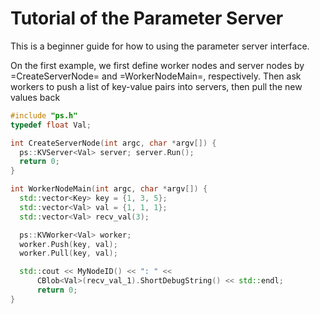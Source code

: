 # Tutorial of the Parameter Server

This is a beginner guide for how to using the parameter server interface.

On the first example, we first define worker nodes and server nodes by
=CreateServerNode= and =WorkerNodeMain=, respectively. Then ask workers to
push a list of key-value pairs into servers, then pull the new values back

```c++
#include "ps.h"
typedef float Val;

int CreateServerNode(int argc, char *argv[]) {
  ps::KVServer<Val> server; server.Run();
  return 0;
}

int WorkerNodeMain(int argc, char *argv[]) {
  std::vector<Key> key = {1, 3, 5};
  std::vector<Val> val = {1, 1, 1};
  std::vector<Val> recv_val(3);

  ps::KVWorker<Val> worker;
  worker.Push(key, val);
  worker.Pull(key, val);

  std::cout << MyNodeID() << ": " <<
      CBlob<Val>(recv_val_1).ShortDebugString() << std::endl;
      return 0;
}
```
